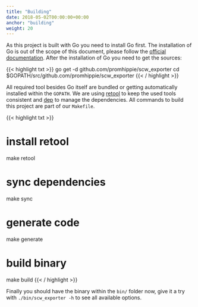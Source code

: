 ```yaml
---
title: "Building"
date: 2018-05-02T00:00:00+00:00
anchor: "building"
weight: 20
---
```


As this project is built with Go you need to install Go first. The installation of Go is out of the scope of this document, please follow the [official documentation](https://golang.org/doc/install). After the installation of Go you need to get the sources:

{{< highlight txt >}}
go get -d github.com/promhippie/scw_exporter
cd $GOPATH/src/github.com/promhippie/scw_exporter
{{< / highlight >}}

All required tool besides Go itself are bundled or getting automatically installed within the `GOPATH`. We are using [retool](https://github.com/twitchtv/retool) to keep the used tools consistent and [dep](https://github.com/golang/dep) to manage the dependencies. All commands to build this project are part of our `Makefile`.

{{< highlight txt >}}
# install retool
make retool

# sync dependencies
make sync

# generate code
make generate

# build binary
make build
{{< / highlight >}}

Finally you should have the binary within the `bin/` folder now, give it a try with `./bin/scw_exporter -h` to see all available options.
